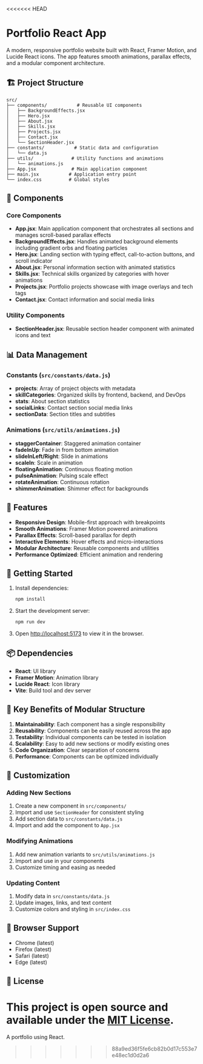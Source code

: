 <<<<<<< HEAD
# Portfolio React App

A modern, responsive portfolio website built with React, Framer Motion, and Lucide React icons. The app features smooth animations, parallax effects, and a modular component architecture.

## 🏗️ Project Structure

```
src/
├── components/           # Reusable UI components
│   ├── BackgroundEffects.jsx
│   ├── Hero.jsx
│   ├── About.jsx
│   ├── Skills.jsx
│   ├── Projects.jsx
│   ├── Contact.jsx
│   └── SectionHeader.jsx
├── constants/           # Static data and configuration
│   └── data.js
├── utils/              # Utility functions and animations
│   └── animations.js
├── App.jsx             # Main application component
├── main.jsx           # Application entry point
└── index.css          # Global styles
```

## 🧩 Components

### Core Components

- **App.jsx**: Main application component that orchestrates all sections and manages scroll-based parallax effects
- **BackgroundEffects.jsx**: Handles animated background elements including gradient orbs and floating particles
- **Hero.jsx**: Landing section with typing effect, call-to-action buttons, and scroll indicator
- **About.jsx**: Personal information section with animated statistics
- **Skills.jsx**: Technical skills organized by categories with hover animations
- **Projects.jsx**: Portfolio projects showcase with image overlays and tech tags
- **Contact.jsx**: Contact information and social media links

### Utility Components

- **SectionHeader.jsx**: Reusable section header component with animated icons and text

## 📊 Data Management

### Constants (`src/constants/data.js`)

- **projects**: Array of project objects with metadata
- **skillCategories**: Organized skills by frontend, backend, and DevOps
- **stats**: About section statistics
- **socialLinks**: Contact section social media links
- **sectionData**: Section titles and subtitles

### Animations (`src/utils/animations.js`)

- **staggerContainer**: Staggered animation container
- **fadeInUp**: Fade in from bottom animation
- **slideInLeft/Right**: Slide in animations
- **scaleIn**: Scale in animation
- **floatingAnimation**: Continuous floating motion
- **pulseAnimation**: Pulsing scale effect
- **rotateAnimation**: Continuous rotation
- **shimmerAnimation**: Shimmer effect for backgrounds

## 🎨 Features

- **Responsive Design**: Mobile-first approach with breakpoints
- **Smooth Animations**: Framer Motion powered animations
- **Parallax Effects**: Scroll-based parallax for depth
- **Interactive Elements**: Hover effects and micro-interactions
- **Modular Architecture**: Reusable components and utilities
- **Performance Optimized**: Efficient animation and rendering

## 🚀 Getting Started

1. Install dependencies:
   ```bash
   npm install
   ```

2. Start the development server:
   ```bash
   npm run dev
   ```

3. Open [http://localhost:5173](http://localhost:5173) to view it in the browser.

## 📦 Dependencies

- **React**: UI library
- **Framer Motion**: Animation library
- **Lucide React**: Icon library
- **Vite**: Build tool and dev server

## 🎯 Key Benefits of Modular Structure

1. **Maintainability**: Each component has a single responsibility
2. **Reusability**: Components can be easily reused across the app
3. **Testability**: Individual components can be tested in isolation
4. **Scalability**: Easy to add new sections or modify existing ones
5. **Code Organization**: Clear separation of concerns
6. **Performance**: Components can be optimized individually

## 🔧 Customization

### Adding New Sections

1. Create a new component in `src/components/`
2. Import and use `SectionHeader` for consistent styling
3. Add section data to `src/constants/data.js`
4. Import and add the component to `App.jsx`

### Modifying Animations

1. Add new animation variants to `src/utils/animations.js`
2. Import and use in your components
3. Customize timing and easing as needed

### Updating Content

1. Modify data in `src/constants/data.js`
2. Update images, links, and text content
3. Customize colors and styling in `src/index.css`

## 📱 Browser Support

- Chrome (latest)
- Firefox (latest)
- Safari (latest)
- Edge (latest)

## 📄 License

This project is open source and available under the [MIT License](LICENSE).
=======
A portfolio using React.
>>>>>>> 88a9ed36f5fe6cb82b0d17c553e7e48ec1d0d2a6
